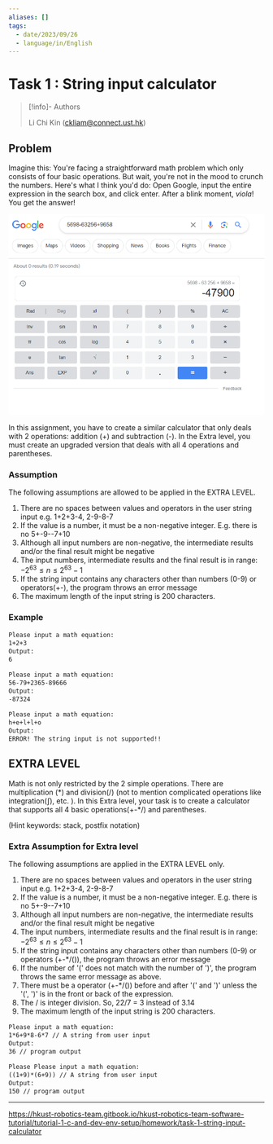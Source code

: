 ```yaml
---
aliases: []
tags:
  - date/2023/09/26
  - language/in/English
---
```


# Task 1 : String input calculator

> [!info]- Authors
>
> Li Chi Kin (<ckliam@connect.ust.hk>)

## Problem

Imagine this: You're facing a straightforward math problem which only consists of four basic operations. But wait, you're not in the mood to crunch the numbers. Here's what I think you'd do: Open Google, input the entire expression in the search box, and click enter. After a blink moment, _viola_! You get the answer!

![problem image](Pasted%20image%2020230830184041.png)

In this assignment, you have to create a similar calculator that only deals with 2 operations: addition (+) and subtraction (-). In the Extra level, you must create an upgraded version that deals with all 4 operations and parentheses.

### Assumption

The following assumptions are allowed to be applied in the EXTRA LEVEL.

1. There are no spaces between values and operators in the user string input e.g. 1+2+3-4, 2-9-8-7
2. If the value is a number, it must be a non-negative integer. E.g. there is no 5+-9--7+10
3. Although all input numbers are non-negative, the intermediate results and/or the final result might be negative
4. The input numbers, intermediate results and the final result is in range: $-2^{63}\leq{}n\leq2^{63}-1$
5. If the string input contains any characters other than numbers (0-9) or operators(+-), the program throws an error message
6. The maximum length of the input string is 200 characters.

### Example

```console
Please input a math equation:
1+2+3
Output:
6
```

```console
Please input a math equation:
56-79+2365-89666
Output:
-87324
```

```console
Please input a math equation:
h+e+l+l+o
Output:
ERROR! The string input is not supported!!
```

## EXTRA LEVEL

Math is not only restricted by the 2 simple operations. There are multiplication (\*) and division(/) (not to mention complicated operations like integration(∫), etc. ). In this Extra level, your task is to create a calculator that supports all 4 basic operations(+-*/) and parentheses.

(Hint keywords: stack, postfix notation)

### Extra Assumption for Extra level

The following assumptions are applied in the EXTRA LEVEL only.

1. There are no spaces between values and operators in the user string input e.g. 1+2+3-4, 2-9-8-7
2. If the value is a number, it must be a non-negative integer. E.g. there is no 5+-9--7+10
3. Although all input numbers are non-negative, the intermediate results and/or the final result might be negative
4. The input numbers, intermediate results and the final result is in range: $-2^{63}\leq{}n\leq2^{63}-1$
5. If the string input contains any characters other than numbers (0-9) or operators (+-*/()), the program throws an error message
6. If the number of '(' does not match with the number of ')',  the program throws the same error message as above.
7. There must be a operator (+-*/()) before and after '(' and ')' unless the '(', ')' is in the front or back of the expression.
8. The / is integer division. So, 22/7 = 3 instead of 3.14
9. The maximum length of the input string is 200 characters.

```console
Please input a math equation:
1*6+9*8-6*7 // A string from user input
Output:
36 // program output
```

```console
Please Please input a math equation:
((1+9)*(6+9)) // A string from user input
Output:
150 // program output
```

---

<https://hkust-robotics-team.gitbook.io/hkust-robotics-team-software-tutorial/tutorial-1-c-and-dev-env-setup/homework/task-1-string-input-calculator>
